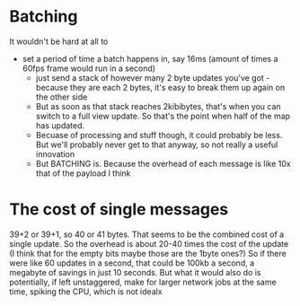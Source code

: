 # Batching
It wouldn't be hard at all to 
- set a period of time a batch happens in, say 16ms (amount of times a 60fps frame would run in a second)
  - just send a stack of however many 2 byte updates you've got - because they are each 2 bytes, it's easy to break them up again on the other side
  - But as soon as that stack reaches 2kibibytes, that's when you can switch to a full view update. So that's the point when half of the map has updated.
  - Becuase of processing and stuff though, it could probably be less. But we'll probably never get to that anyway, so not really a useful innovation
  - But BATCHING is. Because the overhead of each message is like 10x that of the payload I think


# The cost of single messages
39+2 or 39+1, so 40 or 41 bytes.
That seems to be the combined cost of a single update.
So the overhead is about 20-40 times the cost of the update (I think that for the empty bits maybe those are the 1byte ones?)
So if there were like 60 updates in a second, that could be 100kb a second, a megabyte of savings in just 10 seconds.
But what it would also do is potentially, if left unstaggered, make for larger network jobs at the same time, spiking the CPU, which is not idealx